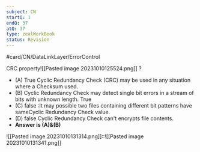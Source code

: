 ```yaml
---
subject: CN
startQ: 1
endQ: 37
atQ: 37
type: zealWorkBook
status: Revision
---
```

#card/CN/DataLinkLayer/ErrorControl

CRC property![[Pasted image 20231010125524.png]]
?
- (A) True Cyclic Redundancy Check (CRC) may be used in any situation where a Checksum used.
- (B) Cyclic Redundancy Check may detect single bit errors in a stream of bits with unknown length. True
- (C) false :It may possible two files containing different bit patterns have sameCyclic Redundancy Check value.
- (D) false Cyclic Redundancy Check can't encrypts file contents.
- **Answer is (A)&(B)** <!--SR:!2024-03-13,96,270-->


![[Pasted image 20231010131314.png]]::![[Pasted image 20231010131341.png]] <!--SR:!2023-12-19,28,250-->

